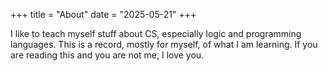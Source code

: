 +++
title = "About"
date = "2025-05-21"
+++

I like to teach myself stuff about CS, especially logic and programming
languages. This is a record, mostly for myself, of what I am learning. If you
are reading this and you are not me, I love you.
